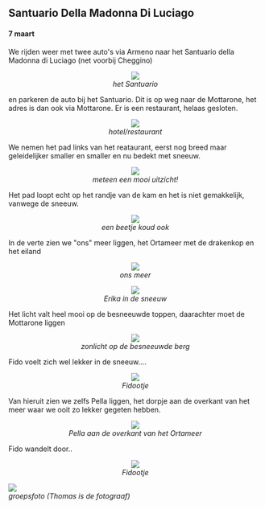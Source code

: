 ## Santuario Della Madonna Di Luciago
#### 7 maart
We rijden weer met twee auto's via Armeno naar het Santuario della Madonna di Luciago (net voorbij Cheggino)
<p align="center"><img id="fotobreed" src="Wandelingen/foto82a.jpg" /><br>
<em> het Santuario </em></p>
en parkeren de auto bij het Santuario. Dit is op weg naar de Mottarone, het adres is dan ook via Mottarone. 
Er is een restaurant, helaas gesloten.
<p align="center"><img id="fotobreed" src="Wandelingen/foto82b.jpg" /><br>
<em> hotel/restaurant </em></p>
We nemen het pad links van het reataurant, eerst nog breed maar geleidelijker smaller en smaller en nu bedekt met sneeuw. 
<p align="center"><img id="fotobreed" src="Wandelingen/foto83.jpg" /><br>
<em> meteen een mooi uitzicht! </em></p>
Het pad loopt echt op het randje van de kam en het is niet gemakkelijk, vanwege de sneeuw.
<p align="center"><img id="fotobreed" src="Wandelingen/foto84.jpg" /><br>
<em> een beetje koud ook </em></p>
In de verte zien we "ons" meer liggen, het Ortameer met de drakenkop en het eiland
<p align="center"><img id="fotobreed" src="Wandelingen/foto85.jpg" /><br>
<em> ons meer </em></p>
<p align="center"><img id="fotohoog" src="Wandelingen/foto86.jpg" /><br>
<em> Erika in de sneeuw </em></p>
Het licht valt heel mooi op de besneeuwde toppen, daarachter moet de Mottarone liggen
<p align="center"><img id="fotobreed" src="Wandelingen/foto87.jpg" /><br>
<em> zonlicht op de besneeuwde berg  </em></p>
Fido voelt zich wel lekker in de sneeuw....
<p align="center"><img id="fotohoog" src="Wandelingen/foto88.jpg" /><br>
<em> Fidootje </em></p>
Van hieruit zien we zelfs Pella liggen, het dorpje aan de overkant van het meer waar we ooit zo lekker gegeten hebben.
<p align="center"><img id="fotobreed" src="Wandelingen/foto89.jpg" /><br>
<em> Pella aan de overkant van het Ortameer  </em></p>
Fido wandelt door..
<p align="center"><img id="fotohoog" src="Wandelingen/foto90.jpg" /><br>
<em> Fidootje </em></p
Uiteindelijk wordt het pad toch te "rutsig", smal en besneeuwd en we besluiten terug te gaan. Na een groepsfoto gaan we weer naar de auto's en rijden terug naar Agrano. 
<p align="center"><img id="fotobreed" src="Wandelingen/foto91.jpg" /><br>
<em> groepsfoto (Thomas is de fotograaf)  </em></p>  

